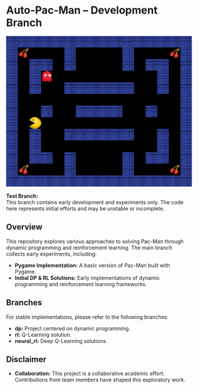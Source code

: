 # Auto-Pac-Man – Development Branch

![Alt text](https://github.com/Gianeh/auto-pac-man/blob/dev/pacman_game.png "Game Graphic")

**Test Branch:**  
This branch contains early development and experiments only. The code here represents initial efforts and may be unstable or incomplete.

## Overview

This repository explores various approaches to solving Pac-Man through dynamic programming and reinforcement learning. The main branch collects early experiments, including:
- **Pygame Implementation:** A basic version of Pac-Man built with Pygame.
- **Initial DP & RL Solutions:** Early implementations of dynamic programming and reinforcement learning frameworks.

## Branches

For stable implementations, please refer to the following branches:
- **dp:** Project centered on dynamic programming.
- **rl:** Q-Learning solution.
- **neural_rl:** Deep Q-Learning solutions.

## Disclaimer
- **Collaboration:** This project is a collaborative academic effort. Contributions from team members have shaped this exploratory work.
